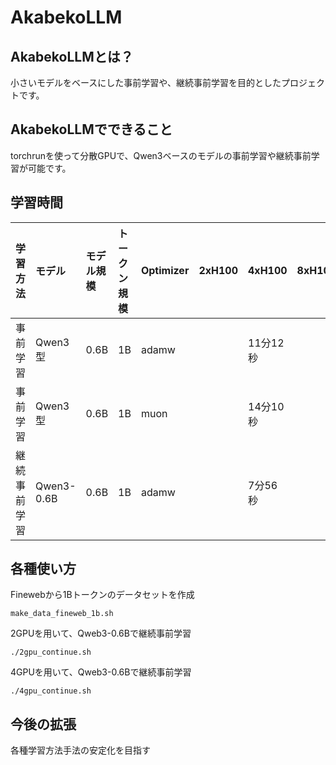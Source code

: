 # AkabekoLLM

## AkabekoLLMとは？

小さいモデルをベースにした事前学習や、継続事前学習を目的としたプロジェクトです。　

## AkabekoLLMでできること

torchrunを使って分散GPUで、Qwen3ベースのモデルの事前学習や継続事前学習が可能です。

## 学習時間

|学習方法|モデル|モデル規模|トークン規模|Optimizer|2xH100|4xH100|8xH100|
|:--|:--|:--|:--|:--|:--|:--|:--|
|事前学習|Qwen3型|0.6B|1B|adamw||11分12秒||
|事前学習|Qwen3型|0.6B|1B|muon||14分10秒||
|継続事前学習|Qwen3-0.6B|0.6B|1B|adamw||7分56秒||

## 各種使い方

Finewebから1Bトークンのデータセットを作成

```
make_data_fineweb_1b.sh
```

2GPUを用いて、Qweb3-0.6Bで継続事前学習

```
./2gpu_continue.sh
```

4GPUを用いて、Qweb3-0.6Bで継続事前学習

```
./4gpu_continue.sh
```

## 今後の拡張

各種学習方法手法の安定化を目指す
